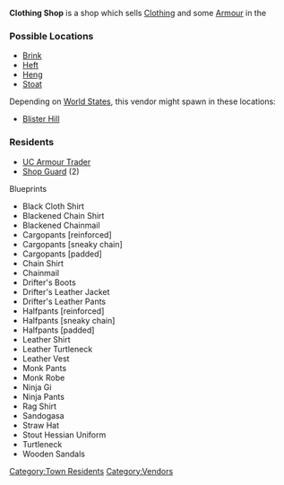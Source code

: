 **Clothing Shop** is a shop which sells [Clothing](Clothing.md "wikilink")
and some [Armour](Armour.md "wikilink") in the [](02%20-%20Projects%20&%20Wikis/Kenshi/Kenshi%20Wiki/Kenshi%20Wiki%20Template/United_Cities.md)

### Possible Locations

- [Brink](Brink.md "wikilink")
- [Heft](Heft.md "wikilink")
- [Heng](Heng.md "wikilink")
- [Stoat](Stoat.md "wikilink")

Depending on [World States](World_States.md "wikilink"), this vendor might
spawn in these locations:

- [Blister Hill](Blister_Hill.md "wikilink")

### Residents

- [UC Armour Trader](UC_Armour_Trader.md "wikilink")
- [Shop Guard](Shop_Guard.md "wikilink") (2)

Blueprints

- Black Cloth Shirt
- Blackened Chain Shirt
- Blackened Chainmail
- Cargopants \[reinforced\]
- Cargopants \[sneaky chain\]
- Cargopants \[padded\]
- Chain Shirt
- Chainmail
- Drifter's Boots
- Drifter's Leather Jacket
- Drifter's Leather Pants
- Halfpants \[reinforced\]
- Halfpants \[sneaky chain\]
- Halfpants \[padded\]
- Leather Shirt
- Leather Turtleneck
- Leather Vest
- Monk Pants
- Monk Robe
- Ninja Gi
- Ninja Pants
- Rag Shirt
- Sandogasa
- Straw Hat
- Stout Hessian Uniform
- Turtleneck
- Wooden Sandals

[Category:Town Residents](Category:Town_Residents "wikilink")
[Category:Vendors](Category:Vendors "wikilink")
